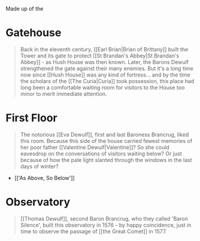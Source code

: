 Made up of the 
# Gatehouse
> Back in the eleventh century, [[Earl Brian|Brian of Brittany]] built the Tower and its gate to protect [[St Brandan's Abbey|St Brandan's Abbey]] - as Hush House was then known. Later, the Barons Dewulf strengthened the gate against their many enemies. But it's a long time now since [[Hush House]] was any kind of fortress... and by the time the scholars of the [[The Curia|Curia]] took possession, this place had long been a comfortable waiting room for visitors to the House too minor to merit immediate attention.
# First Floor
> The notorious [[Eva Dewulf]], first and last Baroness Brancrug, liked this room. Because this side of the house carried fewest memories of her poor father [[Valentine Dewulf|Valentine]]? So she could eavesdrop on the conversations of visitors waiting below? Or just because of how the pale light slanted through the windows in the last days of winter?
- [['As Above, So Below']]
# Observatory
> [[Thomas Dewulf]], second Baron Brancrug, who they called 'Baron Silence', built this observatory in 1576 - by happy coincidence, just in time to observe the passage of [[the Great Comet]] in 1577.